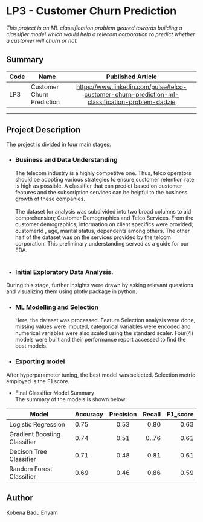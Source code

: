 # LP3 - Customer Churn Prediction
*This project is an ML classification problem geared towards building a classifier model which would help a telecom corporation to predict whether a customer will churn or not.*

## Summary
| Code      | Name        | Published Article |  
|-----------|-------------|:-------------:|
| LP3      | Customer Churn Prediction  |https://www.linkedin.com/pulse/telco-customer-churn-prediction-ml-classification-problem-dadzie  [](/) | 
--------------------------------------------------

## Project Description
The project is divided in four main stages: 

* ### Business and Data Understanding <br>
  The telecom industry is a highly competitve one. Thus, telco operators should be adopting various strategies to ensure customer retention rate is high as possible. A classifier that can predict based on customer features and the subscription services can be helpful to the business growth of these companies. <br>
  <br>The dataset for analysis was subdivided into two broad columns to aid comprehension; Customer Demographics and Telco Services. From the customer demographics, information on client specifics were provided; customerId , age, marital status, dependents among others. The other half of the dataset was on the services provided by the telcom corporation. This preliminary understanding served as a guide for our EDA.<br>
  <br>
  
* ###	Initial Exploratory Data Analysis.<br>
During this stage, further insights were drawn by asking relevant questions and visualizing them using plotly package in python. 
<br>

* ### ML Modelling and Selection<br>
  Here, the dataset was processed. Feature Selection analysis were done, missing values were imputed, categorical variables were encoded and numerical variables were also scaled using the standard scaler. Four(4) models were built and their performance report accessed to find the best models.
  <br>

*  ### Exporting model<br>
After hyperparameter tuning, the best model was selected. Selection metric employed is the F1 score.

*	Final Classifier Model Summary<br>
The summary of the models is shown below:

| Model      | Accuracy      | Precision|  Recall|F1_score| 
|--------------|-------------|:-------------:|------:|-------------:|
|   Logistic Regression    | 0.75  |    0.53   |0.80| 0.63
| Gradient Boosting Classifier|   0.74   |   0.51|     0..76   |    0.61 
|Decison Tree Classifier|  0.71|   0.48|    0.81  |  0.61   
|Random Forest Classifier|  0.69|    0.46 |  0.86   |   0.59
 

  

## Author
Kobena Badu Enyam
